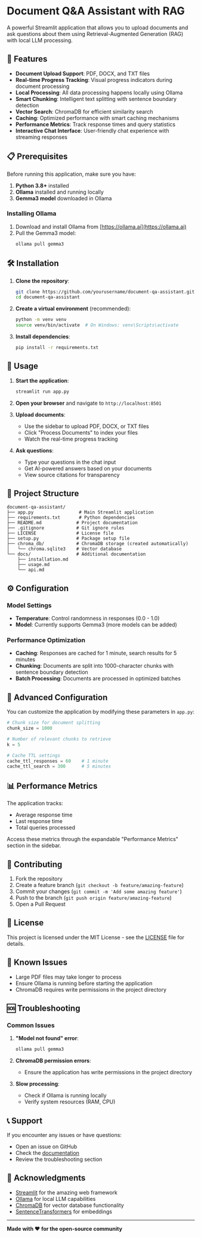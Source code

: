 # Document Q&A Assistant with RAG

A powerful Streamlit application that allows you to upload documents and ask questions about them using Retrieval-Augmented Generation (RAG) with local LLM processing.

## 🚀 Features

- **Document Upload Support**: PDF, DOCX, and TXT files
- **Real-time Progress Tracking**: Visual progress indicators during document processing
- **Local Processing**: All data processing happens locally using Ollama
- **Smart Chunking**: Intelligent text splitting with sentence boundary detection
- **Vector Search**: ChromaDB for efficient similarity search
- **Caching**: Optimized performance with smart caching mechanisms
- **Performance Metrics**: Track response times and query statistics
- **Interactive Chat Interface**: User-friendly chat experience with streaming responses

## 📋 Prerequisites

Before running this application, make sure you have:

1. **Python 3.8+** installed
2. **Ollama** installed and running locally
3. **Gemma3 model** downloaded in Ollama

### Installing Ollama

1. Download and install Ollama from [https://ollama.ai](https://ollama.ai)
2. Pull the Gemma3 model:
   ```bash
   ollama pull gemma3
   ```

## 🛠️ Installation

1. **Clone the repository**:
   ```bash
   git clone https://github.com/yourusername/document-qa-assistant.git
   cd document-qa-assistant
   ```

2. **Create a virtual environment** (recommended):
   ```bash
   python -m venv venv
   source venv/bin/activate  # On Windows: venv\Scripts\activate
   ```

3. **Install dependencies**:
   ```bash
   pip install -r requirements.txt
   ```

## 🚀 Usage

1. **Start the application**:
   ```bash
   streamlit run app.py
   ```

2. **Open your browser** and navigate to `http://localhost:8501`

3. **Upload documents**:
   - Use the sidebar to upload PDF, DOCX, or TXT files
   - Click "Process Documents" to index your files
   - Watch the real-time progress tracking

4. **Ask questions**:
   - Type your questions in the chat input
   - Get AI-powered answers based on your documents
   - View source citations for transparency

## 📁 Project Structure

```
document-qa-assistant/
├── app.py                 # Main Streamlit application
├── requirements.txt       # Python dependencies
├── README.md             # Project documentation
├── .gitignore            # Git ignore rules
├── LICENSE               # License file
├── setup.py              # Package setup file
├── chroma_db/            # ChromaDB storage (created automatically)
│   └── chroma.sqlite3    # Vector database
└── docs/                 # Additional documentation
    ├── installation.md
    ├── usage.md
    └── api.md
```

## ⚙️ Configuration

### Model Settings
- **Temperature**: Control randomness in responses (0.0 - 1.0)
- **Model**: Currently supports Gemma3 (more models can be added)

### Performance Optimization
- **Caching**: Responses are cached for 1 minute, search results for 5 minutes
- **Chunking**: Documents are split into 1000-character chunks with sentence boundary detection
- **Batch Processing**: Documents are processed in optimized batches

## 🔧 Advanced Configuration

You can customize the application by modifying these parameters in `app.py`:

```python
# Chunk size for document splitting
chunk_size = 1000

# Number of relevant chunks to retrieve
k = 5

# Cache TTL settings
cache_ttl_responses = 60    # 1 minute
cache_ttl_search = 300      # 5 minutes
```

## 📊 Performance Metrics

The application tracks:
- Average response time
- Last response time
- Total queries processed

Access these metrics through the expandable "Performance Metrics" section in the sidebar.

## 🤝 Contributing

1. Fork the repository
2. Create a feature branch (`git checkout -b feature/amazing-feature`)
3. Commit your changes (`git commit -m 'Add some amazing feature'`)
4. Push to the branch (`git push origin feature/amazing-feature`)
5. Open a Pull Request

## 📝 License

This project is licensed under the MIT License - see the [LICENSE](LICENSE) file for details.

## 🐛 Known Issues

- Large PDF files may take longer to process
- Ensure Ollama is running before starting the application
- ChromaDB requires write permissions in the project directory

## 🆘 Troubleshooting

### Common Issues

1. **"Model not found" error**:
   ```bash
   ollama pull gemma3
   ```

2. **ChromaDB permission errors**:
   - Ensure the application has write permissions in the project directory

3. **Slow processing**:
   - Check if Ollama is running locally
   - Verify system resources (RAM, CPU)

## 📞 Support

If you encounter any issues or have questions:
- Open an issue on GitHub
- Check the [documentation](docs/)
- Review the troubleshooting section

## 🙏 Acknowledgments

- [Streamlit](https://streamlit.io/) for the amazing web framework
- [Ollama](https://ollama.ai/) for local LLM capabilities
- [ChromaDB](https://www.trychroma.com/) for vector database functionality
- [SentenceTransformers](https://www.sbert.net/) for embeddings

---

**Made with ❤️ for the open-source community**
